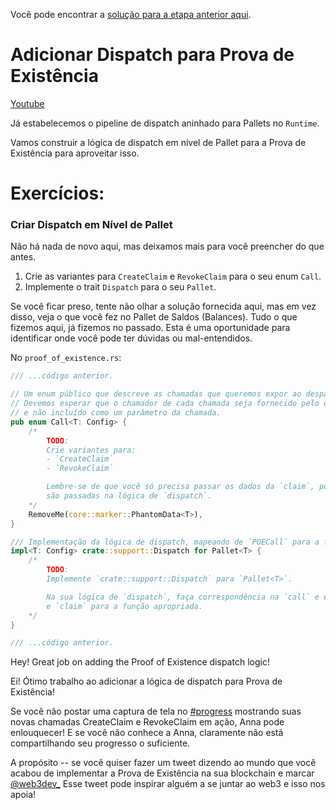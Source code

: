 Você pode encontrar a [solução para a etapa anterior aqui](https://gist.github.com/nomadbitcoin/29701a39662dbff21d9f82a1abbdc318).

# Adicionar Dispatch para Prova de Existência

[Youtube](https://youtu.be/SMlaSsr0UOk?si=uyKxutZeccHgB7Kw)

Já estabelecemos o pipeline de dispatch aninhado para Pallets no `Runtime`.

Vamos construir a lógica de dispatch em nível de Pallet para a Prova de Existência para aproveitar isso.

# Exercícios:

### Criar Dispatch em Nível de Pallet

Não há nada de novo aqui, mas deixamos mais para você preencher do que antes.

1. Crie as variantes para `CreateClaim` e `RevokeClaim` para o seu enum `Call`.
2. Implemente o trait `Dispatch` para o seu `Pallet`.

Se você ficar preso, tente não olhar a solução fornecida aqui, mas em vez disso, veja o que você fez no Pallet de Saldos (Balances). Tudo o que fizemos aqui, já fizemos no passado. Esta é uma oportunidade para identificar onde você pode ter dúvidas ou mal-entendidos.

No `proof_of_existence.rs`:

```rust
/// ...código anterior.

// Um enum público que descreve as chamadas que queremos expor ao despachante.
// Devemos esperar que o chamador de cada chamada seja fornecido pelo despachante,
// e não incluído como um parâmetro da chamada.
pub enum Call<T: Config> {
	/*
		TODO:
		Crie variantes para:
		- `CreateClaim`
		- `RevokeClaim`

		Lembre-se de que você só precisa passar os dados da `claim`, pois as informações do `caller`
		são passadas na lógica de `dispatch`.
	*/
	RemoveMe(core::marker::PhantomData<T>),
}

/// Implementação da lógica de dispatch, mapeando de `POECall` para a função subjacente apropriada que queremos executar.
impl<T: Config> crate::support::Dispatch for Pallet<T> {
	/*
		TODO:
		Implemente `crate::support::Dispatch` para `Pallet<T>`.

		Na sua lógica de `dispatch`, faça correspondência na `call` e encaminhe os dados de `caller`
		e `claim` para a função apropriada.
	*/
}

/// ...código anterior.
```

Hey! Great job on adding the Proof of Existence dispatch logic!

Ei! Ótimo trabalho ao adicionar a lógica de dispatch para Prova de Existência!

Se você não postar uma captura de tela no [#progress](https://discord.com/channels/898706705779687435/980906289968345128) mostrando suas novas chamadas CreateClaim e RevokeClaim em ação, Anna pode enlouquecer! E se você não conhece a Anna, claramente não está compartilhando seu progresso o suficiente.

A propósito -- se você quiser fazer um tweet dizendo ao mundo que você acabou de implementar a Prova de Existência na sua blockchain e marcar [@web3dev_](https://x.com/web3dev_)
Esse tweet pode inspirar alguém a se juntar ao web3 e isso nos apoia!